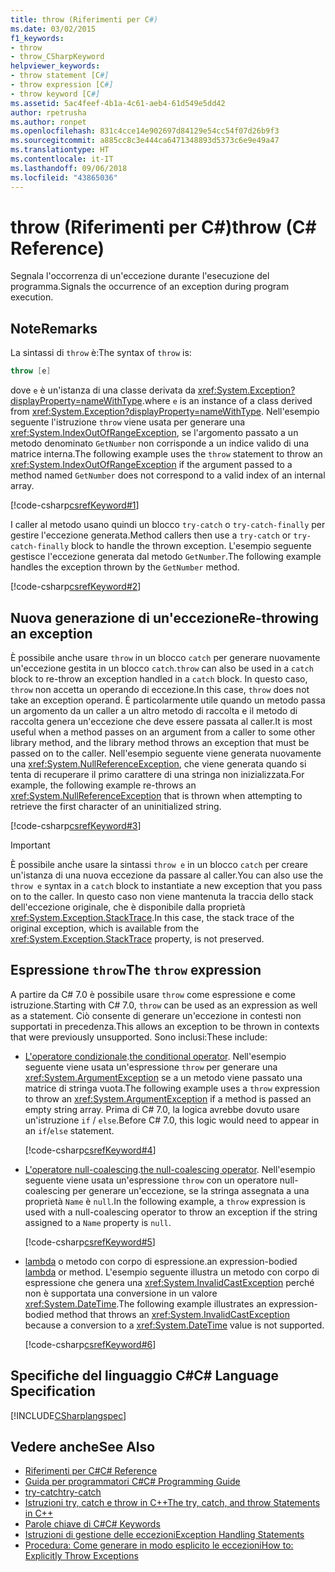 ```yaml
---
title: throw (Riferimenti per C#)
ms.date: 03/02/2015
f1_keywords:
- throw
- throw_CSharpKeyword
helpviewer_keywords:
- throw statement [C#]
- throw expression [C#]
- throw keyword [C#]
ms.assetid: 5ac4feef-4b1a-4c61-aeb4-61d549e5dd42
author: rpetrusha
ms.author: ronpet
ms.openlocfilehash: 831c4cce14e902697d84129e54cc54f07d26b9f3
ms.sourcegitcommit: a885cc8c3e444ca6471348893d5373c6e9e49a47
ms.translationtype: HT
ms.contentlocale: it-IT
ms.lasthandoff: 09/06/2018
ms.locfileid: "43865036"
---
```

# <a name="throw-c-reference"></a><span data-ttu-id="37349-102">throw (Riferimenti per C#)</span><span class="sxs-lookup"><span data-stu-id="37349-102">throw (C# Reference)</span></span>
<span data-ttu-id="37349-103">Segnala l'occorrenza di un'eccezione durante l'esecuzione del programma.</span><span class="sxs-lookup"><span data-stu-id="37349-103">Signals the occurrence of an exception during program execution.</span></span>  
  
## <a name="remarks"></a><span data-ttu-id="37349-104">Note</span><span class="sxs-lookup"><span data-stu-id="37349-104">Remarks</span></span>

<span data-ttu-id="37349-105">La sintassi di `throw` è:</span><span class="sxs-lookup"><span data-stu-id="37349-105">The syntax of `throw` is:</span></span>

```csharp
throw [e]
```
<span data-ttu-id="37349-106">dove `e` è un'istanza di una classe derivata da <xref:System.Exception?displayProperty=nameWithType>.</span><span class="sxs-lookup"><span data-stu-id="37349-106">where `e` is an instance of a class derived from <xref:System.Exception?displayProperty=nameWithType>.</span></span> <span data-ttu-id="37349-107">Nell'esempio seguente l'istruzione `throw` viene usata per generare una <xref:System.IndexOutOfRangeException>, se l'argomento passato a un metodo denominato `GetNumber` non corrisponde a un indice valido di una matrice interna.</span><span class="sxs-lookup"><span data-stu-id="37349-107">The following example uses the `throw` statement to throw an <xref:System.IndexOutOfRangeException> if the argument passed to a method named `GetNumber` does not correspond to a valid index of an internal array.</span></span>

[!code-csharp[csrefKeyword#1](../../../../samples/snippets/csharp/language-reference/keywords/throw/throw-1.cs#1)]  

<span data-ttu-id="37349-108">I caller al metodo usano quindi un blocco `try-catch` o `try-catch-finally` per gestire l'eccezione generata.</span><span class="sxs-lookup"><span data-stu-id="37349-108">Method callers then use a `try-catch` or `try-catch-finally` block to handle the thrown exception.</span></span> <span data-ttu-id="37349-109">L'esempio seguente gestisce l'eccezione generata dal metodo `GetNumber`.</span><span class="sxs-lookup"><span data-stu-id="37349-109">The following example handles the exception thrown by the `GetNumber` method.</span></span>

[!code-csharp[csrefKeyword#2](../../../../samples/snippets/csharp/language-reference/keywords/throw/throw-1.cs#2)]  

## <a name="re-throwing-an-exception"></a><span data-ttu-id="37349-110">Nuova generazione di un'eccezione</span><span class="sxs-lookup"><span data-stu-id="37349-110">Re-throwing an exception</span></span>

<span data-ttu-id="37349-111">È possibile anche usare `throw` in un blocco `catch` per generare nuovamente un'eccezione gestita in un blocco `catch`.</span><span class="sxs-lookup"><span data-stu-id="37349-111">`throw` can also be used in a `catch` block to re-throw an exception handled in a `catch` block.</span></span>  <span data-ttu-id="37349-112">In questo caso, `throw` non accetta un operando di eccezione.</span><span class="sxs-lookup"><span data-stu-id="37349-112">In this case, `throw` does not take an exception operand.</span></span> <span data-ttu-id="37349-113">È particolarmente utile quando un metodo passa un argomento da un caller a un altro metodo di raccolta e il metodo di raccolta genera un'eccezione che deve essere passata al caller.</span><span class="sxs-lookup"><span data-stu-id="37349-113">It is most useful when a method passes on an argument from a caller to some other library method, and the library method throws an exception that must be passed on to the caller.</span></span> <span data-ttu-id="37349-114">Nell'esempio seguente viene generata nuovamente una <xref:System.NullReferenceException>, che viene generata quando si tenta di recuperare il primo carattere di una stringa non inizializzata.</span><span class="sxs-lookup"><span data-stu-id="37349-114">For example, the following example re-throws an <xref:System.NullReferenceException> that is thrown when attempting to retrieve the first character of an uninitialized string.</span></span> 

[!code-csharp[csrefKeyword#3](../../../../samples/snippets/csharp/language-reference/keywords/throw/throw-3.cs#3)]  

> [!IMPORTANT]
> <span data-ttu-id="37349-115">È possibile anche usare la sintassi `throw e` in un blocco `catch` per creare un'istanza di una nuova eccezione da passare al caller.</span><span class="sxs-lookup"><span data-stu-id="37349-115">You can also use the `throw e` syntax in a `catch` block to instantiate a new exception that you pass on to the caller.</span></span> <span data-ttu-id="37349-116">In questo caso non viene mantenuta la traccia dello stack dell'eccezione originale, che è disponibile dalla proprietà <xref:System.Exception.StackTrace>.</span><span class="sxs-lookup"><span data-stu-id="37349-116">In this case, the stack trace of the original exception, which is available from the <xref:System.Exception.StackTrace> property, is not preserved.</span></span>
 
## <a name="the-throw-expression"></a><span data-ttu-id="37349-117">Espressione `throw`</span><span class="sxs-lookup"><span data-stu-id="37349-117">The `throw` expression</span></span>

<span data-ttu-id="37349-118">A partire da C# 7.0 è possibile usare `throw` come espressione e come istruzione.</span><span class="sxs-lookup"><span data-stu-id="37349-118">Starting with C# 7.0, `throw` can be used as an expression as well as a statement.</span></span> <span data-ttu-id="37349-119">Ciò consente di generare un'eccezione in contesti non supportati in precedenza.</span><span class="sxs-lookup"><span data-stu-id="37349-119">This allows an exception to be thrown in contexts that were previously unsupported.</span></span> <span data-ttu-id="37349-120">Sono inclusi:</span><span class="sxs-lookup"><span data-stu-id="37349-120">These include:</span></span>

- <span data-ttu-id="37349-121">[L'operatore condizionale](../operators/conditional-operator.md).</span><span class="sxs-lookup"><span data-stu-id="37349-121">[the conditional operator](../operators/conditional-operator.md).</span></span> <span data-ttu-id="37349-122">Nell'esempio seguente viene usata un'espressione `throw` per generare una <xref:System.ArgumentException> se a un metodo viene passato una matrice di stringa vuota.</span><span class="sxs-lookup"><span data-stu-id="37349-122">The following example uses a `throw` expression to throw an <xref:System.ArgumentException> if a method is passed an empty string array.</span></span> <span data-ttu-id="37349-123">Prima di C# 7.0, la logica avrebbe dovuto usare un'istruzione `if` / `else`.</span><span class="sxs-lookup"><span data-stu-id="37349-123">Before C# 7.0, this logic would need to appear in an `if`/`else` statement.</span></span>

   [!code-csharp[csrefKeyword#4](../../../../samples/snippets/csharp/language-reference/keywords/throw/conditional.cs#1)]  
  
- <span data-ttu-id="37349-124">[L'operatore null-coalescing](../operators/null-coalescing-operator.md).</span><span class="sxs-lookup"><span data-stu-id="37349-124">[the null-coalescing operator](../operators/null-coalescing-operator.md).</span></span> <span data-ttu-id="37349-125">Nell'esempio seguente viene usata un'espressione `throw` con un operatore null-coalescing per generare un'eccezione, se la stringa assegnata a una proprietà `Name` è `null`.</span><span class="sxs-lookup"><span data-stu-id="37349-125">In the following example, a `throw` expression is used with a null-coalescing operator to throw an exception if the string assigned to a `Name` property is `null`.</span></span>
 
   [!code-csharp[csrefKeyword#5](../../../../samples/snippets/csharp/language-reference/keywords/throw/coalescing.cs#1)]  
 
- <span data-ttu-id="37349-126">[lambda](../../lambda-expressions.md) o metodo con corpo di espressione.</span><span class="sxs-lookup"><span data-stu-id="37349-126">an expression-bodied [lambda](../../lambda-expressions.md) or method.</span></span> <span data-ttu-id="37349-127">L'esempio seguente illustra un metodo con corpo di espressione che genera una <xref:System.InvalidCastException> perché non è supportata una conversione in un valore <xref:System.DateTime>.</span><span class="sxs-lookup"><span data-stu-id="37349-127">The following example illustrates an expression-bodied method that throws an <xref:System.InvalidCastException> because a conversion to a <xref:System.DateTime> value is not supported.</span></span>
 
   [!code-csharp[csrefKeyword#6](../../../../samples/snippets/csharp/language-reference/keywords/throw/exp-bodied.cs#1)]  
 
  
## <a name="c-language-specification"></a><span data-ttu-id="37349-128">Specifiche del linguaggio C#</span><span class="sxs-lookup"><span data-stu-id="37349-128">C# Language Specification</span></span>  
 [!INCLUDE[CSharplangspec](~/includes/csharplangspec-md.md)]  
  
## <a name="see-also"></a><span data-ttu-id="37349-129">Vedere anche</span><span class="sxs-lookup"><span data-stu-id="37349-129">See Also</span></span>

- [<span data-ttu-id="37349-130">Riferimenti per C#</span><span class="sxs-lookup"><span data-stu-id="37349-130">C# Reference</span></span>](../../../csharp/language-reference/index.md)  
- [<span data-ttu-id="37349-131">Guida per programmatori C#</span><span class="sxs-lookup"><span data-stu-id="37349-131">C# Programming Guide</span></span>](../../../csharp/programming-guide/index.md)  
- [<span data-ttu-id="37349-132">try-catch</span><span class="sxs-lookup"><span data-stu-id="37349-132">try-catch</span></span>](../../../csharp/language-reference/keywords/try-catch.md)  
- [<span data-ttu-id="37349-133">Istruzioni try, catch e throw in C++</span><span class="sxs-lookup"><span data-stu-id="37349-133">The try, catch, and throw Statements in C++</span></span>](../../../csharp/language-reference/keywords/try-catch.md)  
- [<span data-ttu-id="37349-134">Parole chiave di C#</span><span class="sxs-lookup"><span data-stu-id="37349-134">C# Keywords</span></span>](../../../csharp/language-reference/keywords/index.md)  
- [<span data-ttu-id="37349-135">Istruzioni di gestione delle eccezioni</span><span class="sxs-lookup"><span data-stu-id="37349-135">Exception Handling Statements</span></span>](../../../csharp/language-reference/keywords/exception-handling-statements.md)  
- [<span data-ttu-id="37349-136">Procedura: Come generare in modo esplicito le eccezioni</span><span class="sxs-lookup"><span data-stu-id="37349-136">How to: Explicitly Throw Exceptions</span></span>](../../../standard/exceptions/how-to-explicitly-throw-exceptions.md)
